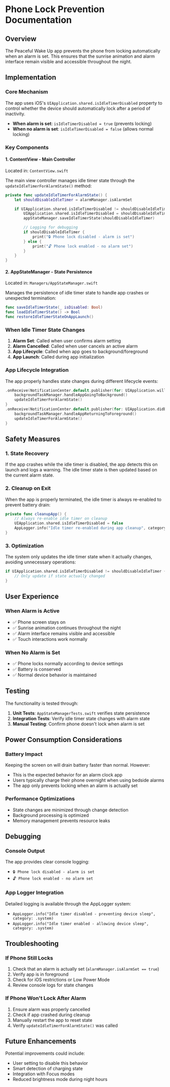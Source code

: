 # Phone Lock Prevention Documentation

## Overview

The Peaceful Wake Up app prevents the phone from locking automatically when an alarm is set. This ensures that the sunrise animation and alarm interface remain visible and accessible throughout the night.

## Implementation

### Core Mechanism

The app uses iOS's `UIApplication.shared.isIdleTimerDisabled` property to control whether the device should automatically lock after a period of inactivity.

- **When alarm is set**: `isIdleTimerDisabled = true` (prevents locking)
- **When no alarm is set**: `isIdleTimerDisabled = false` (allows normal locking)

### Key Components

#### 1. ContentView - Main Controller

Located in: `ContentView.swift`

The main view controller manages idle timer state through the `updateIdleTimerForAlarmState()` method:

```swift
private func updateIdleTimerForAlarmState() {
    let shouldDisableIdleTimer = alarmManager.isAlarmSet

    if UIApplication.shared.isIdleTimerDisabled != shouldDisableIdleTimer {
        UIApplication.shared.isIdleTimerDisabled = shouldDisableIdleTimer
        appStateManager.saveIdleTimerState(shouldDisableIdleTimer)

        // Logging for debugging
        if shouldDisableIdleTimer {
            print("🔒 Phone lock disabled - alarm is set")
        } else {
            print("🔓 Phone lock enabled - no alarm set")
        }
    }
}
```

#### 2. AppStateManager - State Persistence

Located in: `Managers/AppStateManager.swift`

Manages the persistence of idle timer state to handle app crashes or unexpected termination:

```swift
func saveIdleTimerState(_ isDisabled: Bool)
func loadIdleTimerState() -> Bool
func restoreIdleTimerStateOnAppLaunch()
```

### When Idle Timer State Changes

1. **Alarm Set**: Called when user confirms alarm setting
2. **Alarm Cancelled**: Called when user cancels an active alarm
3. **App Lifecycle**: Called when app goes to background/foreground
4. **App Launch**: Called during app initialization

### App Lifecycle Integration

The app properly handles state changes during different lifecycle events:

```swift
.onReceive(NotificationCenter.default.publisher(for: UIApplication.willResignActiveNotification)) { _ in
    backgroundTaskManager.handleAppGoingToBackground()
    updateIdleTimerForAlarmState()
}
.onReceive(NotificationCenter.default.publisher(for: UIApplication.didBecomeActiveNotification)) { _ in
    backgroundTaskManager.handleAppReturningToForeground()
    updateIdleTimerForAlarmState()
}
```

## Safety Measures

### 1. State Recovery

If the app crashes while the idle timer is disabled, the app detects this on launch and logs a warning. The idle timer state is then updated based on the current alarm state.

### 2. Cleanup on Exit

When the app is properly terminated, the idle timer is always re-enabled to prevent battery drain:

```swift
private func cleanupApp() {
    // Always re-enable idle timer on cleanup
    UIApplication.shared.isIdleTimerDisabled = false
    AppLogger.info("Idle timer re-enabled during app cleanup", category: .system)
}
```

### 3. Optimization

The system only updates the idle timer state when it actually changes, avoiding unnecessary operations:

```swift
if UIApplication.shared.isIdleTimerDisabled != shouldDisableIdleTimer {
    // Only update if state actually changed
}
```

## User Experience

### When Alarm is Active

- ✅ Phone screen stays on
- ✅ Sunrise animation continues throughout the night
- ✅ Alarm interface remains visible and accessible
- ✅ Touch interactions work normally

### When No Alarm is Set

- ✅ Phone locks normally according to device settings
- ✅ Battery is conserved
- ✅ Normal device behavior is maintained

## Testing

The functionality is tested through:

1. **Unit Tests**: `AppStateManagerTests.swift` verifies state persistence
2. **Integration Tests**: Verify idle timer state changes with alarm state
3. **Manual Testing**: Confirm phone doesn't lock when alarm is set

## Power Consumption Considerations

### Battery Impact

Keeping the screen on will drain battery faster than normal. However:

- This is the expected behavior for an alarm clock app
- Users typically charge their phone overnight when using bedside alarms
- The app only prevents locking when an alarm is actually set

### Performance Optimizations

- State changes are minimized through change detection
- Background processing is optimized
- Memory management prevents resource leaks

## Debugging

### Console Output

The app provides clear console logging:

- `🔒 Phone lock disabled - alarm is set`
- `🔓 Phone lock enabled - no alarm set`

### App Logger Integration

Detailed logging is available through the AppLogger system:

- `AppLogger.info("Idle timer disabled - preventing device sleep", category: .system)`
- `AppLogger.info("Idle timer enabled - allowing device sleep", category: .system)`

## Troubleshooting

### If Phone Still Locks

1. Check that an alarm is actually set (`alarmManager.isAlarmSet == true`)
2. Verify app is in foreground
3. Check for iOS restrictions or Low Power Mode
4. Review console logs for state changes

### If Phone Won't Lock After Alarm

1. Ensure alarm was properly cancelled
2. Check if app crashed during cleanup
3. Manually restart the app to reset state
4. Verify `updateIdleTimerForAlarmState()` was called

## Future Enhancements

Potential improvements could include:

- User setting to disable this behavior
- Smart detection of charging state
- Integration with Focus modes
- Reduced brightness mode during night hours
